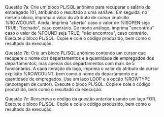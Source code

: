 Questão 7a: Crie um bloco PL/SQL anônimo para recuperar o salário do empregado 101, atribuindo o resultado a uma variável. Em seguida, no mesmo bloco, imprima o valor do atributo de cursor implícito %ROWCOUNT. Ainda, imprima "aberto" caso o valor de %ISOPEN seja TRUE; "fechado", caso contrário. De modo análogo, imprima "encontrou" caso o valor de %FOUND seja TRUE; "não encontrou", caso contrário. Execute o bloco PL/SQL. Copie e cole o código produzido, bem como o resultado da execução.

Questão 7b: Crie um bloco PL/SQL anônimo contendo um cursor que recupere o nome dos departamentos e a quantidade de empregados dos departamentos, mas apenas dos departamentos com mais de 5 funcionários. A cada iteração do laço, imprima o valor do atributo de cursor explícito %ROWCOUNT, bem como o nome do departamento e a quantidade de empregados. Use um laço LOOP e a opção %ROWTYPE (ancoragem de cursor). Execute o bloco PL/SQL. Copie e cole o código produzido, bem como o resultado da execução.

Questão 7c: Reescreva o código da questão anterior usando um laço FOR. Execute o bloco PL/SQL. Copie e cole o código produzido, bem como o resultado da execução.